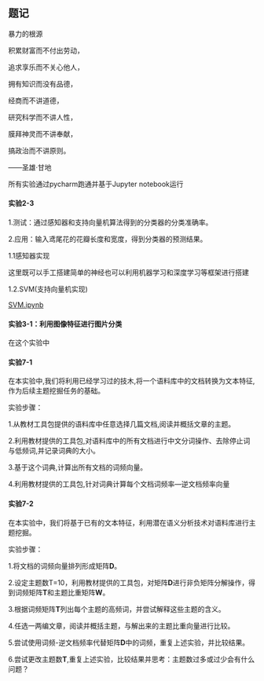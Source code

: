 ## 题记

暴力的根源

积累财富而不付出劳动，

追求享乐而不关心他人，

拥有知识而没有品德，

经商而不讲道德，

研究科学而不讲人性，

膜拜神灵而不讲奉献，

搞政治而不讲原则。

——圣雄·甘地



所有实验通过pycharm跑通并基于Jupyter notebook运行



#### 实验2-3

1.测试：通过感知器和支持向量机算法得到的分类器的分类准确率。

2.应用：输入鸢尾花的花瓣长度和宽度，得到分类器的预测结果。

1.1感知器实现

这里既可以手工搭建简单的神经也可以利用机器学习和深度学习等框架进行搭建



1.2.SVM(支持向量机实现)

[SVM.ipynb](https://github.com/juemie/Fundamentals_of_Artificial_Intelligence/blob/master/%E5%AE%9E%E9%AA%8C2-3/SVM.ipynb) 



#### 实验3-1：利用图像特征进行图片分类

在这个实验中







#### 实验7-1

在本实验中,我们将利用已经学习过的技木,将一个语料库中的文档转换为文本特征,作为后续主题挖掘任务的基础。

实验步骤：

1.从教材工具包提供的语料库中任意选择几篇文档,阅读并概括文章的主题。

2.利用教材提供的工具包,对语料库中的所有文档进行中文分词操作、去除停止词与低频词,并记录词典的大小。

3.基于这个词典,计算出所有文档的词频向量。

4.利用教材提供的工具包,针对词典计算每个文档词频率—逆文档频率向量



#### 实验7-2

在本实验中，我们将基于已有的文本特征，利用潜在语义分析技术对语料库进行主题挖掘。

实验步骤：

1.将文档的词频向量排列形成矩阵**D**。

2.设定主题数T=10，利用教材提供的工具包，对矩阵**D**进行非负矩阵分解操作，得到词频矩阵**T**和主题比重矩阵**W**。

3.根据词频矩阵**T**列出每个主题的高频词，并尝试解释这些主题的含义。

4.任选一两编文章，阅读并概括主题，与解出来的主题比重向量进行比较。

5.尝试使用词频-逆文档频率代替矩阵**D**中的词频，重复上述实验，并比较结果。

6.尝试更改主题数**T**,重复上述实验，比较结果并思考：主题数过多或过少会有什么问题？
